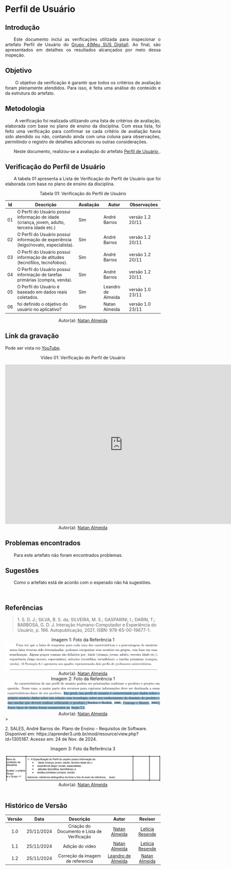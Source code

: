 # Perfil de Usuário

## Introdução
<p align="justify">
&emsp;&emsp;Este documento inclui as verificações utilizada para inspecionar o artefato Perfil de Usuário do <a href="https://requisitos-de-software.github.io/2024.2-MeuSUSDigital/">Grupo 4(Meu SUS Digital)</a>. Ao final, são apresentados em detalhes os resultados alcançados por meio dessa inspeção.
</p>

## Objetivo
<p align="justify">
&emsp;&emsp; O objetivo da verificação é garantir que todos os critérios de avaliação foram plenamente atendidos. Para isso, é feita uma análise do conteúdo e da estrutura do artefato.
</p>

## Metodologia
<p align="justify">
&emsp;&emsp; A verificação foi realizada utilizando uma lista de critérios de avaliação, elaborada com base no plano de ensino da disciplina. Com essa lista, foi feito uma verificação para confirmar se cada critério de avaliação havia sido atendido ou não, contando ainda com uma coluna para observações, permitindo o registro de detalhes adicionais ou outras considerações.</p>

<p align="justify">
&emsp;&emsp;Neste documento, realizou-se a avaliação do artefato <a href="https://requisitos-de-software.github.io/2024.2-MeuSUSDigital/elicitacao/analise-perfil-usuario/perfil-usuario/"> Perfil de Usuário </a>.
</p>

## Verificação do Perfil de Usuário

<p align="justify">
&emsp;&emsp;A tabela 01 apresenta a Lista de Verificação do Perfil de Usuário que foi elaborada com base no plano de ensino da disciplina.</p>

<center>Tabela 01: Verificação do Perfil de Usuário</center>

| **Id** | **Descrição**  | **Avaliação** |**Autor**|**Observações**                                                                   |
|--------|---------------------------------------------------------------------------------------------|---------------| ----------------------------------------------------------------------------------|-----------------|
| 01     | O Perfil do Usuário possui informação de idade (criança, jovem, adulto, terceira idade etc.) |  Sim | André Barros | versão 1.2 20/11  |
| 02     | O Perfil do Usuário possui informação de experiência (leigo/novato, especialista).  | Sim | André Barros |versão 1.2 20/11 |
| 03     | O Perfil do Usuário possui informação de atitudes (tecnófilos, tecnófobos).  | Sim | André Barros |versão 1.2 20/11  |
| 04     | O Perfil do Usuário possui informação de tarefas primárias (compra, venda). |  Sim  | André Barros |versão 1.2 20/11 |
| 05     | O Perfil do Usuário é baseado em dados reais coletados. | Sim | Leandro de Almeida | versão 1.0 23/11  |  
| 06     | foi definido o objetivo do usuário no aplicativo?  | Sim | Natan Almeida | versão 1.0 23/11  |  

<center>
 Autor(a): <a href="https://github.com/natanalmeida03" target = "_blank">Natan Almeida</a></h6>
</center>

## Link da gravação
Pode ser vista no [YouTube](https://youtu.be/2J-vR3Zu9Sw).</p>

<center>
    <p>Vídeo 01: Verificação do Perfil de Usuário</p>
    <iframe width="760" height="515" src="https://www.youtube.com/embed/2J-vR3Zu9Sw?si=hGAyGXt9z3jd7ucy" title="YouTube video player" frameborder="0" allow="accelerometer; autoplay; clipboard-write; encrypted-media; gyroscope; picture-in-picture; web-share" referrerpolicy="strict-origin-when-cross-origin" allowfullscreen></iframe>
    Autor(a): <a href="https://github.com/natanalmeida03" target = "_blank">Natan Almeida</a></h6>
</center>

## Problemas encontrados

<p align="justify">&emsp;&emsp;Para este artefato não foram encontrados problemas.</p>

## Sugestões
<p align="justify">&emsp;&emsp;Como o artefato está de acordo com o esperado não há sugestões.</p>

<br>

## Referências

> <p id="1">1. S. D. J.; SILVA, B. S. da; SILVEIRA, M. S.; GASPARINI, I.; DARIN, T.; BARBOSA, G. D. J. Interação Humano-Computador e Experiência do Usuário, p. 166. Autopublicação, 2021. ISBN: 978-65-00-19677-1.

<center><figcaption>Imagem 1: Foto da Referência 1</figcaption></center>
<img src = "https://github.com/Requisitos-de-Software/2024.2-CAESB-Autoatendimento/blob/main/docs/assets/referencia_veri_perfil_usuario.png?raw=true"></img>

<center>Autor(a): <a href="https://github.com/natanalmeida03" target = "_blank">Natan Almeida</a></center>

<center><figcaption>Imagem 2: Foto da Referência 1</figcaption></center>
<img src = "https://github.com/Requisitos-de-Software/2024.2-CAESB-Autoatendimento/blob/main/docs/assets/persona_ref.png?raw=true"></img>
<center>Autor(a): <a href="https://github.com/natanalmeida03" target = "_blank">Natan Almeida</a></center>
 > <p id="2">2. SALES, André Barros de. Plano de Ensino - Requisitos de Software. Disponível em: https://aprender3.unb.br/mod/resource/view.php?id=1305187. Acesso em: 24 de Nov. de 2024.

 <center><figcaption>Imagem 3: Foto da Referência 3</figcaption></center>
</p><img src = "https://github.com/Requisitos-de-Software/2024.2-CAESB-Autoatendimento/blob/main/docs/assets/perfil_ref.png?raw=true"></img>
<center>Autor(a): <a href="https://github.com/natanalmeida03" target = "_blank">Natan Almeida</a></center>



<br>

## Histórico de Versão

| Versão |    Data    |      Descrição       |  Autor  | Revisor |
| :----: | :--------: | :------------------: | :-----: | :-----: |
|  1.0   | 25/11/2024 | Criação do Documento e Lista de Verificação | [Natan Almeida](https://github.com/natanalmeida03) | [Letícia Resende](https://github.com/LeticiaResende23)|
|  1.1   | 25/11/2024 | Adição do vídeo | [Natan Almeida](https://github.com/natanalmeida03) | [Letícia Resende](https://github.com/LeticiaResende23)|
|  1.2   | 25/11/2024 | Correção da imagem de referencia |  [Leandro de Almeida](https://github.com/leomitx10)|[Natan Almeida](https://github.com/natanalmeida03)| 